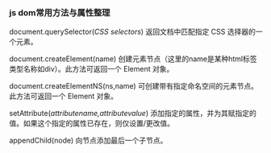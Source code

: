 ### js dom常用方法与属性整理

document.querySelector\(_CSS selectors_\) 返回文档中匹配指定 CSS 选择器的一个元素。

document.createElement\(name\)  创建元素节点（这里的name是某种html标签类型名称如div）。此方法可返回一个 Element 对象。

document.createElementNS \(ns,name\)  可创建带有指定命名空间的元素节点。此方法可返回一个 Element 对象。

setAttribute\(_attributename,attributevalue_\)  添加指定的属性，并为其赋指定的值。如果这个指定的属性已存在，则仅设置/更改值。

appendChild\(node\)  向节点添加最后一个子节点。

